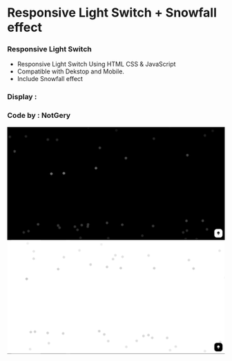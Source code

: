 # Responsive Light Switch + Snowfall effect
### Responsive Light Switch

- Responsive Light Switch Using HTML CSS & JavaScript
- Compatible with Dekstop and Mobile.
- Include Snowfall effect

### Display : 

### Code by : NotGery
![preview img](/preview1.png)
![preview img](/preview2.png)
